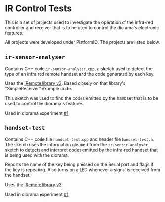 # IR Control Tests

This is a set of projects used to investigate the operation of the infra-red controller and receiver that is to be used to control the diorama's electronic features.

All projects were developed under PlatformIO. The projects are listed below.

## `ir-sensor-analyser`

Contains C++ code `ir-sensor-analyser.cpp`, a sketch used to detect the type of an infra red remote handset and the code generated by each key.

Uses the [IRemote library v3](https://github.com/Arduino-IRremote/Arduino-IRremote). Based closely on that library's "SimpleReceiver" example code.

This sketch was used to find the codes emitted by the handset that is to be used to control the diorama's features.

Used in diorama experiment [#1](https://cahamo.github.io/diorama/experiment-1)

## `handset-test`

Contains C++ code file `handset-test.cpp` and header file `handset-test.h`. The sketch uses the information gleaned from the `ir-sensor-analyser` sketch to detects and interpret codes emitted by the infra-red handset that is being used with the diorama.

Reports the name of the key being pressed on the Serial port and flags if the key is repeating. Also turns on a LED whenever a signal is received from the handset.

Uses the [IRemote library v3](https://github.com/Arduino-IRremote/Arduino-IRremote).

Used in diorama experiment [#1](https://cahamo.github.io/diorama/experiment-1)

